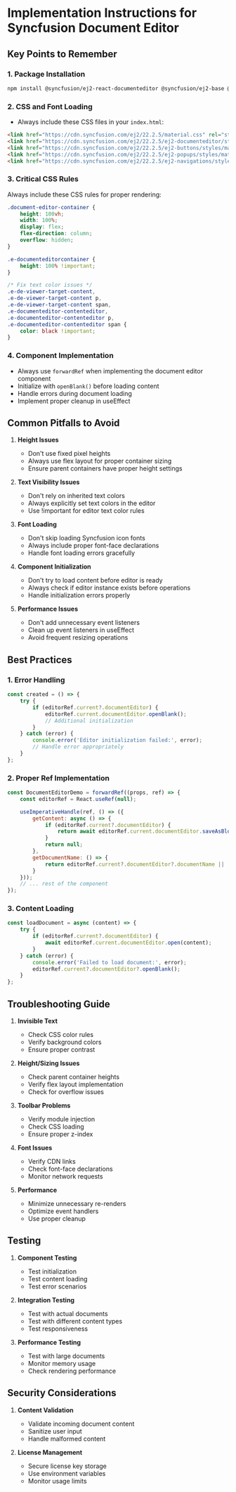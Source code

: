 # Implementation Instructions for Syncfusion Document Editor

## Key Points to Remember

### 1. Package Installation
```bash
npm install @syncfusion/ej2-react-documenteditor @syncfusion/ej2-base @syncfusion/ej2-react-base
```

### 2. CSS and Font Loading
- Always include these CSS files in your `index.html`:
```html
<link href="https://cdn.syncfusion.com/ej2/22.2.5/material.css" rel="stylesheet" type="text/css" />
<link href="https://cdn.syncfusion.com/ej2/22.2.5/ej2-documenteditor/styles/material.css" rel="stylesheet" />
<link href="https://cdn.syncfusion.com/ej2/22.2.5/ej2-buttons/styles/material.css" rel="stylesheet" />
<link href="https://cdn.syncfusion.com/ej2/22.2.5/ej2-popups/styles/material.css" rel="stylesheet" />
<link href="https://cdn.syncfusion.com/ej2/22.2.5/ej2-navigations/styles/material.css" rel="stylesheet" />
```

### 3. Critical CSS Rules
Always include these CSS rules for proper rendering:
```css
.document-editor-container {
    height: 100vh;
    width: 100%;
    display: flex;
    flex-direction: column;
    overflow: hidden;
}

.e-documenteditorcontainer {
    height: 100% !important;
}

/* Fix text color issues */
.e-de-viewer-target-content,
.e-de-viewer-target-content p,
.e-de-viewer-target-content span,
.e-documenteditor-contenteditor,
.e-documenteditor-contenteditor p,
.e-documenteditor-contenteditor span {
    color: black !important;
}
```

### 4. Component Implementation
- Always use `forwardRef` when implementing the document editor component
- Initialize with `openBlank()` before loading content
- Handle errors during document loading
- Implement proper cleanup in useEffect

## Common Pitfalls to Avoid

1. **Height Issues**
   - Don't use fixed pixel heights
   - Always use flex layout for proper container sizing
   - Ensure parent containers have proper height settings

2. **Text Visibility Issues**
   - Don't rely on inherited text colors
   - Always explicitly set text colors in the editor
   - Use !important for editor text color rules

3. **Font Loading**
   - Don't skip loading Syncfusion icon fonts
   - Always include proper font-face declarations
   - Handle font loading errors gracefully

4. **Component Initialization**
   - Don't try to load content before editor is ready
   - Always check if editor instance exists before operations
   - Handle initialization errors properly

5. **Performance Issues**
   - Don't add unnecessary event listeners
   - Clean up event listeners in useEffect
   - Avoid frequent resizing operations

## Best Practices

### 1. Error Handling
```javascript
const created = () => {
    try {
        if (editorRef.current?.documentEditor) {
            editorRef.current.documentEditor.openBlank();
            // Additional initialization
        }
    } catch (error) {
        console.error('Editor initialization failed:', error);
        // Handle error appropriately
    }
};
```

### 2. Proper Ref Implementation
```javascript
const DocumentEditorDemo = forwardRef((props, ref) => {
    const editorRef = React.useRef(null);

    useImperativeHandle(ref, () => ({
        getContent: async () => {
            if (editorRef.current?.documentEditor) {
                return await editorRef.current.documentEditor.saveAsBlob('Sfdt');
            }
            return null;
        },
        getDocumentName: () => {
            return editorRef.current?.documentEditor?.documentName || 'Untitled';
        }
    }));
    // ... rest of the component
});
```

### 3. Content Loading
```javascript
const loadDocument = async (content) => {
    try {
        if (editorRef.current?.documentEditor) {
            await editorRef.current.documentEditor.open(content);
        }
    } catch (error) {
        console.error('Failed to load document:', error);
        editorRef.current?.documentEditor?.openBlank();
    }
};
```

## Troubleshooting Guide

1. **Invisible Text**
   - Check CSS color rules
   - Verify background colors
   - Ensure proper contrast

2. **Height/Sizing Issues**
   - Check parent container heights
   - Verify flex layout implementation
   - Check for overflow issues

3. **Toolbar Problems**
   - Verify module injection
   - Check CSS loading
   - Ensure proper z-index

4. **Font Issues**
   - Verify CDN links
   - Check font-face declarations
   - Monitor network requests

5. **Performance**
   - Minimize unnecessary re-renders
   - Optimize event handlers
   - Use proper cleanup

## Testing

1. **Component Testing**
   - Test initialization
   - Test content loading
   - Test error scenarios

2. **Integration Testing**
   - Test with actual documents
   - Test with different content types
   - Test responsiveness

3. **Performance Testing**
   - Test with large documents
   - Monitor memory usage
   - Check rendering performance

## Security Considerations

1. **Content Validation**
   - Validate incoming document content
   - Sanitize user input
   - Handle malformed content

2. **License Management**
   - Secure license key storage
   - Use environment variables
   - Monitor usage limits 